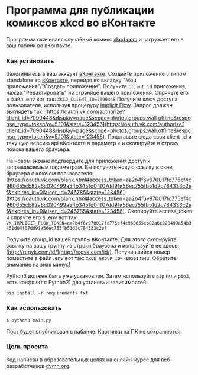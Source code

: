 # Программа для публикации комиксов xkcd во вКонтакте

Программа скачивает случайный комикс [xkcd.com](https://xkcd.com) и загружает его в ваш паблик во вКонтакте.

### Как установить

Залогиньтесь в ваш аккаунт [вКонтакте](https://vk.com).
Создайте приложение с типом standalone во [вКонтакте](https://vk.com/dev), перейдя во вкладку "Мои приложения"/"Создать приложение".
Получите `client_id` приложения, нажав "Редактировать" на странице вашего приложения. Спрячьте его в файл .env вот так: `XKCD_CLIENT_ID=7090448`
Получите ключ доступа пользователя, используя процедуру [Implicit Flow](https://vk.com/dev/implicit_flow_user). Запрос должен выглядеть так: [https://oauth.vk.com/authorize?client_id=7090448&display=page&scope=photos,groups,wall,offline&response_type=token&v=5.101&state=123456](https://oauth.vk.com/authorize?client_id=7090448&display=page&scope=photos,groups,wall,offline&response_type=token&v=5.101&state=123456). Подставьте сюда свои client_id и текущую версию api вКонтакте в параметр `v` и скопируйте в строку поиска вашего браузера.

На новом экране подтвердите для приложения доступ к запрашиваемым параметрам.
Вы получите новую ссылку в окне браузера с ключом пользователя: 
[https://oauth.vk.com/blank.html#access_token=aa2b4f6v970017fc775ef4c960655cb82a6c020499a54b3451d04f07dd91и56ec755fb51d2c784333c2ef&expires_in=0&user_id=246785&state=123456](https://oauth.vk.com/blank.html#access_token=aa2b4f6v970017fc775ef4c960655cb82a6c020499a54b3451d04f07dd91и56ec755fb51d2c784333c2ef&expires_in=0&user_id=246785&state=123456). Скопируйте access_token и спрячте его в .env вот так: `VK_IMPLICIT_FLOW_TOKEN=aa2b4f6v970017fc775ef4c960655cb82a6c020499a54b3451d04f07dd91и56ec755fb51d2c784333c2ef`

Получите group_id вашей группы вКонтакте. Для этого скопируйте ссылку на вашу группу из строки браузера и используйте ее здесь:[http://regvk.com/id/](http://regvk.com/id/). Получившийся номер поместите в файл .env вот так: `XKCD_GROUP_ID=-195514543`. Обратите внимание на знак минус!

Python3 должен быть уже установлен. 
Затем используйте `pip` (или `pip3`, есть конфликт с Python2) для установки зависимостей:
```
pip install -r requirements.txt
```

### Как использовать

`$ python3 main.py`

Пост будет опубликован в паблике. Картинки на ПК не сохраняются.

### Цель проекта

Код написан в образовательных целях на онлайн-курсе для веб-разработчиков [dvmn.org](https://dvmn.org/).